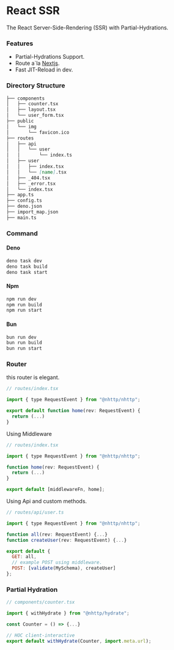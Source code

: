 # React SSR
The React Server-Side-Rendering (SSR) with Partial-Hydrations.

### Features
- Partial-Hydrations Support.
- Route a`la [Nextjs](https://nextjs.org).
- Fast JIT-Reload in dev.

### Directory Structure
```md
├── components
│   ├── counter.tsx
│   ├── layout.tsx
│   └── user_form.tsx
├── public
│   └── img
│       └── favicon.ico
├── routes
│   ├── api
│   │   └── user
│   │       └── index.ts
│   ├── user
│   │   ├── index.tsx
│   │   └── [name].tsx
│   ├── _404.tsx
│   ├── _error.tsx
│   └── index.tsx
├── app.ts
├── config.ts
├── deno.json
├── import_map.json
├── main.ts
```

### Command
#### Deno
```bash
deno task dev
deno task build
deno task start
```
#### Npm
```bash
npm run dev
npm run build
npm run start
```
#### Bun
```bash
bun run dev
bun run build
bun run start
```

### Router
this router is elegant.

```jsx
// routes/index.tsx

import { type RequestEvent } from "@nhttp/nhttp";

export default function home(rev: RequestEvent) {
  return (...)
}
```
Using Middleware
```jsx
// routes/index.tsx

import { type RequestEvent } from "@nhttp/nhttp";

function home(rev: RequestEvent) {
  return (...)
}

export default [middlewareFn, home];
```

Using Api and custom methods.
```jsx
// routes/api/user.ts

import { type RequestEvent } from "@nhttp/nhttp";

function all(rev: RequestEvent) {...}
function createUser(rev: RequestEvent) {...}

export default {
  GET: all,
  // example POST using middleware.
  POST: [validate(MySchema), createUser]
};
```

### Partial Hydration
```jsx
// components/counter.tsx

import { withHydrate } from "@nhttp/hydrate";

const Counter = () => {...}

// HOC client-interactive
export default withHydrate(Counter, import.meta.url);
```
